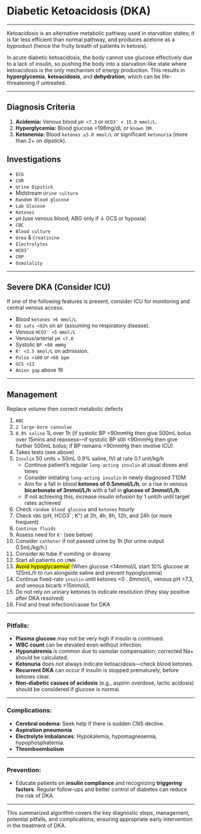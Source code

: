 # Diabetic Ketoacidosis (DKA)

---

Ketoacidosis is an alternative metabolic pathway used in starvation states; it is far less efficient than normal pathway, and produces acetone as a byproduct (hence the fruity breath of patients in ketosis). 

In acute diabetic ketoacidosis, the body cannot use glucose effectively due to a lack of insulin, so pushing the body into a starvation-like state where ketoacidosis is the only mechanism of energy production. 
This results in **hyperglycemia**, **ketoacidosis**, and **dehydration**, which can be life-threatening if untreated.

---

## Diagnosis Criteria

1. **Acidemia:** Venous blood `pH <7.3` or `HCO3¯ < 15.0 mmol/L`.
2. **Hyperglycemia:** Blood glucose >198mg/dL or `known DM`.
3. **Ketonemia:** Blood `ketones ≥3.0 mmol/L` or significant `ketonuria` (more than 2+ on dipstick).

## Investigations

- `ECG` 
- `CXR`
- `Urine Dipstick` 
- Midstream `Urine culture`
- `Random Blood glucose`
- `Lab Glucose`
- `Ketones`
- `pH` (use venous blood; ABG only if ↓ GCS or hypoxia)
- `CBC`
- `Blood culture`
- `Urea` & `Creatinine`
- `Electrolytes`
- `HCO3¯`
- `CRP`
- `Osmolality`


---

## Severe DKA (Consider ICU)

If one of the following features is present, consider ICU for monitoring and central venous access.

- Blood `ketones >6 mmol/L`
- `O2 sats <92%` on air (assuming no respiratory disease).
- Venous `HCO3¯ <5 mmol/L`
- Venous/arterial `pH <7.0`
- Systolic `BP <90 mmHg`
- `K⁺ <3.5 mmol/L` on admission.
- `Pulse >100` or `<60 bpm`
- `GCS <12`
- `Anion gap` above 16

---

## Management

Replace volume then correct metabolic defects

1. `ABC`
2. `2 large-bore cannulae`
3. `0.9% saline` 1L over 1h (if systolic BP <90mmHg then give 500mL bolus over 15mins and reassess—if systolic BP still <90mmHg then give further 500mL bolus; if BP remains <90mmHg then involve ICU)
4. Takes tests (see above)
5. `Insulin` 50 units + 50mL 0.9% saline, IVI at rate 0.1 unit/kg/h
	- Continue patient’s regular `long-acting insulin` at usual doses and times
	- Consider initiating `long-acting insulin` in newly diagnosed T1DM
	-  Aim for a fall in blood **ketones of 0.5mmol/L/h**, or a rise in venous **bicarbonate of 3mmol/L/h** with a fall in **glucose of 3mmol/L/h**.
	- If not achieving this, increase insulin infusion by 1 unit/h until target rates achieved
6. Check `random blood glucose` and `ketones` hourly
7. Check `VBG` (pH, HCO3¯, K⁺) at 2h, 4h, 8h, 12h, and 24h (or more frequent)
8. `Continue fluids`
9. Assess need for `K⁺` (see below)
10. Consider `catheter` if not passed urine by 1h (for urine output 0.5mL/kg/h.)
11. Consider `NG` tube if vomiting or drowsy
12. Start all patients on `LMWH`
13. <mark>Avoid hypoglycaemia! </mark> (When glucose <14mmol/L start 10% glucose at 125mL/h to run alongside saline and prevent hypoglycemia)
14. Continue fixed-rate `insulin` until ketones <0 . 6mmol/L, venous pH >7.3, and venous bicarb >15mmol/L
15. Do not rely on urinary ketones to indicate resolution (they stay positive after DKA resolved)
16. Find and treat infection/cause for DKA

---

### **Pitfalls:**

- **Plasma glucose** may not be very high if insulin is continued.
- **WBC count** can be elevated even without infection.
- **Hyponatremia** is common due to osmolar compensation; corrected Na+ should be calculated.
- **Ketonuria** does not always indicate ketoacidosis—check blood ketones.
- **Recurrent DKA** can occur if insulin is stopped prematurely, before ketones clear.
- **Non-diabetic causes of acidosis** (e.g., aspirin overdose, lactic acidosis) should be considered if glucose is normal.

---

### **Complications:**

- **Cerebral oedema**: Seek help if there is sudden CNS decline.
- **Aspiration pneumonia**
- **Electrolyte imbalances**: Hypokalemia, hypomagnesemia, hypophosphatemia.
- **Thromboembolism**

---

### **Prevention:**

- Educate patients on **insulin compliance** and recognizing **triggering factors**. Regular follow-ups and better control of diabetes can reduce the risk of DKA.

---

This summarized algorithm covers the key diagnostic steps, management, potential pitfalls, and complications, ensuring appropriate early intervention in the treatment of DKA.